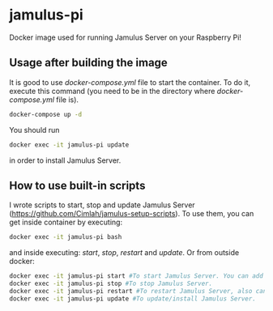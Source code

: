 # jamulus-pi
Docker image used for running Jamulus Server on your Raspberry Pi!

## Usage after building the image
It is good to use *docker-compose.yml* file to start the container.
To do it, execute this command (you need to be in the directory where *docker-compose.yml* file is).

```bash
docker-compose up -d
```

You should run

```bash
docker exec -it jamulus-pi update
```

in order to install Jamulus Server.


## How to use built-in scripts
I wrote scripts to start, stop and update Jamulus Server (https://github.com/Cimlah/jamulus-setup-scripts).
To use them, you can get inside container by executing:

```bash
docker exec -it jamulus-pi bash
```

and inside executing: *start*, *stop*, *restart* and *update*.
Or from outside docker:

```bash
docker exec -it jamulus-pi start #To start Jamulus Server. You can add ' &' at the end of this command to run it in background (docker exec -it jamulus-pi start &)
docker exec -it jamulus-pi stop #To stop Jamulus Server.
docker exec -it jamulus-pi restart #To restart Jamulus Server, also can be used with ' &'.
docker exec -it jamulus-pi update #To update/install Jamulus Server.
```